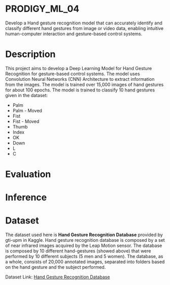 # PRODIGY_ML_04
Develop a Hand gesture recognition model that can accurately identify and classify different hand gestures from image or video data, enabling intuitive human-computer interaction and gesture-based control systems.

# Description
This project aims to develop a Deep Learning Model for Hand Gesture Recognition for gesture-based control systems. The model uses Convolution Neural Networks (CNN) Architecture to extract information from the images.
The model is trained over 15,000 images of hand gestures for about 100 epochs. The model is trained to classify 10 hand gestures given in the dataset:

*    Palm
*    Palm - Moved
*    Fist
*    Fist - Moved
*    Thumb
*    Index
*    OK
*    Down
*    L
*    C

# Evaluation

# Inference

# Dataset
The dataset used here is **Hand Gesture Recognition Database** provided by gti-upm in Kaggle. Hand gesture recognition database is composed by a set of near infrared images acquired by the Leap Motion sensor. The database is composed by 10 different hand-gestures (showed above) that were performed by 10 different subjects (5 men and 5 women). The database, as a whole, consists of 20,000 annotated images, separated into folders based on the hand gesture and the subject performed.

Dataset Link: [Hand Gesture Recognition Database](https://www.kaggle.com/datasets/gti-upm/leapgestrecog)
